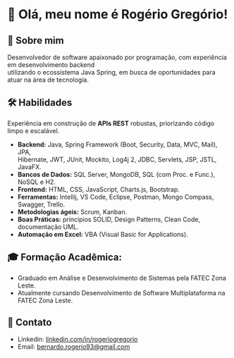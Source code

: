 # 👋 Olá, meu nome é Rogério Gregório!

<p align="left"> 
  
## 🚀 Sobre mim
Desenvolvedor de software apaixonado por programação, com experiência em desenvolvimento backend <br>
utilizando o ecossistema Java Spring, em busca de oportunidades para atuar na área de tecnologia.

## 🛠 Habilidades
 Experiência em construção de **APIs REST** robustas, priorizando código limpo e escalável.
- **Backend:** Java, Spring Framework (Boot, Security, Data, MVC, Mail), JPA, <br>
Hibernate, JWT, JUnit, Mockito, Log4j 2, JDBC, Servlets, JSP, JSTL, JavaFX.
- **Bancos de Dados:** SQL Server, MongoDB, SQL (com Proc. e Func.), NoSQL e H2.
- **Frontend:** HTML, CSS, JavaScript, Charts.js, Bootstrap.
- **Ferramentas:** Intellij, VS Code, Eclipse, Postman, Mongo Compass, Swagger, Trello.
- **Metodologias ágeis:** Scrum, Kanban.
- **Boas Práticas:** princípios SOLID, Design Patterns, Clean Code, documentação UML.
- **Automação em Excel:** VBA (Visual Basic for Applications).

## 🎓 Formação Acadêmica:
 - Graduado em Análise e Desenvolvimento de Sistemas pela FATEC Zona Leste.
 - Atualmente cursando Desenvolvimento de Software Multiplataforma na FATEC Zona Leste.
  
## 💬 Contato
- Linkedin: [linkedin.com/in/rogeriogregorio](https://linkedin.com/in/rogeriogregorio)
- Email: [bernardo.rogerio93@gmail.com](mailto:bernardo.rogerio93@gmail.com)
